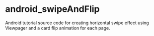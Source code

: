 # android_swipeAndFlip
Android tutorial source code for creating horizontal swipe effect using Viewpager and a card flip animation for each page.
